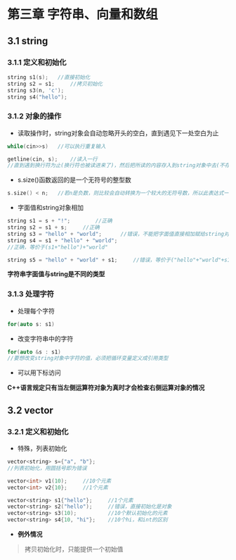 # 第三章 字符串、向量和数组

## 3.1 string

### 3.1.1 定义和初始化

```c++
string s1(s);	//直接初始化
string s2 = s1;		//拷贝初始化
string s3(n, 'c');
string s4("hello");
```

### 3.1.2 对象的操作

- 读取操作时，string对象会自动忽略开头的空白，直到遇见下一处空白为止

```c++
while(cin>>s)	//可以执行重复输入

getline(cin, s);	//读入一行
//直到遇到换行符为止(换行符也被读进来了)，然后把所读的内容存入到string对象中去(不存入换行符)
```



- s.size()函数返回的是一个无符号的整型数

```c++
s.size() < n;	//若n是负数，则比较会自动转换为一个较大的无符号数，所以此表达式一定为trye
```



- 字面值和string对象相加

```c++
string s1 = s + "!";		//正确
string s2 = s1 + s;		//正确
string s3 = "hello" + "world";		//错误，不能把字面值直接相加赋给string对象
string s4 = s1 + "hello" + "world";		
//正确，等价于(s1+"hello")+"world"

string s5 = "hello" + "world" + s1;		//错误，等价于("hello"+"world"+s1)
```

**字符串字面值与string是不同的类型**



### 3.1.3 处理字符

- 处理每个字符

```c++
for(auto s: s1)
```

- 改变字符串中的字符

```c++
for(auto &s : s1)
//要想改变string对象中字符的值，必须把循环变量定义成引用类型
```

- 可以用下标访问

**C++语言规定只有当左侧运算符对象为真时才会检查右侧运算对象的情况**



## 3.2 vector

### 3.2.1 定义和初始化

- 特殊，列表初始化

```c++
vector<string> s={"a", "b"};
//列表初始化，用圆括号即为错误

vector<int> v1(10);		//10个元素
vector<int> v2{10};		//1个元素

vector<string> s1{"hello"};		//1个元素
vector<string> s2("hello");		//错误，直接初始化是对象
vector<string> s3(10);			//10个默认初始化的元素
vector<string> s4{10, "hi"};	//10个hi，和int的区别
```

- **例外情况**

> 拷贝初始化时，只能提供一个初始值